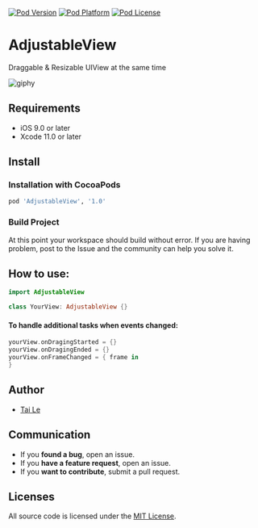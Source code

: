 [![Pod Version](https://cocoapod-badges.herokuapp.com/v/AdjustableView/badge.png)](http://cocoadocs.org/docsets/AdjustableView/)
[![Pod Platform](https://cocoapod-badges.herokuapp.com/p/AdjustableView/badge.png)](http://cocoadocs.org/docsets/AdjustableView/)
[![Pod License](https://cocoapod-badges.herokuapp.com/l/AdjustableView/badge.png)](https://www.apache.org/licenses/LICENSE-2.0.html)

# AdjustableView
Draggable &amp; Resizable UIView at the same time

![giphy](https://user-images.githubusercontent.com/6329656/96358951-1057e000-1137-11eb-83b1-a3f6f855db50.gif)

## Requirements

- iOS 9.0 or later
- Xcode 11.0 or later

## Install

### Installation with CocoaPods

```ruby
pod 'AdjustableView', '1.0'
```

### Build Project

At this point your workspace should build without error. If you are having problem, post to the Issue and the
community can help you solve it.

## How to use:

```swift
import AdjustableView
```

```swift
class YourView: AdjustableView {}
```

#### To handle additional tasks when events changed:

```swift
yourView.onDragingStarted = {}
yourView.onDragingEnded = {}
yourView.onFrameChanged = { frame in
}
```

## Author
- [Tai Le](https://github.com/levantAJ)

## Communication
- If you **found a bug**, open an issue.
- If you **have a feature request**, open an issue.
- If you **want to contribute**, submit a pull request.


## Licenses

All source code is licensed under the [MIT License](https://raw.githubusercontent.com/levantAJ/AdjustableView/master/LICENSE).

